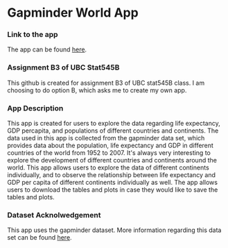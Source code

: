 # Gapminder World App 


### Link to the app
The app can be found [here](https://jiahejanetgapminder.shinyapps.io/GapminderApp/). 

### Assignment B3 of UBC Stat545B
This github is created for assignment B3 of UBC stat545B class. I am choosing to do option B, which asks me to create my own app. 

### App Description
This app is created for users to explore the data regarding life expectancy, GDP percapita, and populations of different countries and continents. The data used in this app is collected from the gapminder data set, which provides data about the population, life expectancy and GDP in different countries of the world from 1952 to 2007. It's always very interesting to explore the development of different countries and continents around the world. This app allows users to explore the data of different continents individually, and to observe the relationship between life expectancy and GDP per capita of different continents individually as well. The app allows users to download the tables and plots in case they would like to save the tables and plots.

### Dataset Acknolwedgement 
This app uses the gapminder dataset. More information regarding this data set can be found [here](https://www.gapminder.org/data/). 

